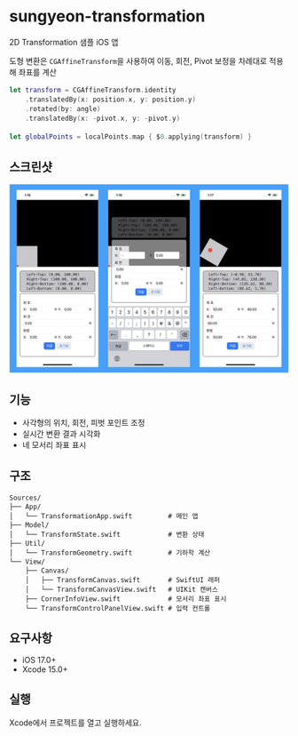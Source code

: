 # sungyeon-transformation

2D Transformation 샘플 iOS 앱


도형 변환은 `CGAffineTransform`을 사용하여 이동, 회전, Pivot 보정을 차례대로 적용해 좌표를 계산

```swift
let transform = CGAffineTransform.identity
    .translatedBy(x: position.x, y: position.y)
    .rotated(by: angle)
    .translatedBy(x: -pivot.x, y: -pivot.y)

let globalPoints = localPoints.map { $0.applying(transform) }
```

## 스크린샷

![앱 스크린샷](screenshots/app-demo.png)

## 기능

- 사각형의 위치, 회전, 피벗 포인트 조정
- 실시간 변환 결과 시각화
- 네 모서리 좌표 표시

## 구조

```
Sources/
├── App/
│   └── TransformationApp.swift         # 메인 앱
├── Model/
│   └── TransformState.swift            # 변환 상태
├── Util/
│   └── TransformGeometry.swift         # 기하학 계산
└── View/
    ├── Canvas/
    │   ├── TransformCanvas.swift       # SwiftUI 래퍼
    │   └── TransformCanvasView.swift   # UIKit 캔버스
    ├── CornerInfoView.swift            # 모서리 좌표 표시
    └── TransformControlPanelView.swift # 입력 컨트롤
```

## 요구사항

- iOS 17.0+
- Xcode 15.0+

## 실행

Xcode에서 프로젝트를 열고 실행하세요.
